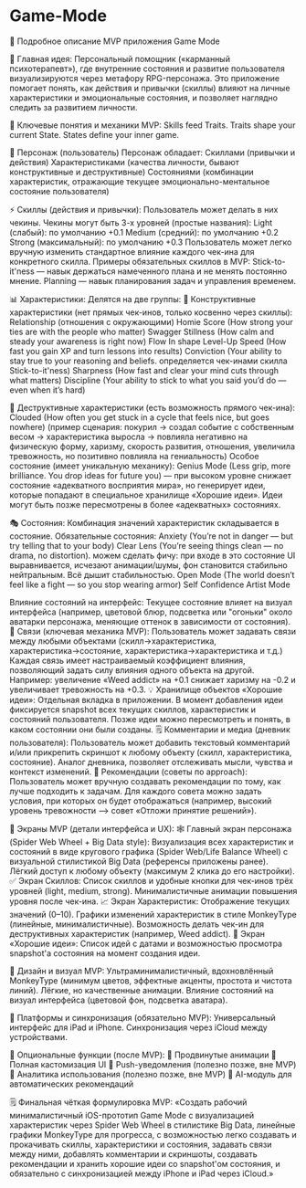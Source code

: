 # Game-Mode
🎯 Подробное описание MVP приложения Game Mode 

🔖 Главная идея:
Персональный помощник («карманный психотерапевт»), где внутренние состояния и развитие пользователя визуализируются через метафору RPG-персонажа. Это приложение помогает понять, как действия и привычки (скиллы) влияют на личные характеристики и эмоциональные состояния, и позволяет наглядно следить за развитием личности.

📌 Ключевые понятия и механики MVP:
Skills feed Traits.
Traits shape your current State.
States define your inner game.

🧑 Персонаж (пользователь)
Персонаж обладает:
Скиллами (привычки и действия)
Характеристиками (качества личности, бывают конструктивные и деструктивные)
Состояниями (комбинации характеристик, отражающие текущее эмоционально-ментальное состояние пользователя)

⚡️ Скиллы (действия и привычки):
Пользователь может делать в них чекины.
Чекины могут быть 3-х уровней (простые названия):
Light (слабый): по умолчанию +0.1
Medium (средний): по умолчанию +0.2
Strong (максимальный): по умолчанию +0.3
Пользователь может легко вручную изменить стандартное влияние каждого чек-ина для конкретного скилла.
Примеры обязательных скиллов в MVP:
Stick-to-it'ness — навык держаться намеченного плана и не менять постоянно мнение.
Planning — навык планирования задач и управления временем.

📊 Характеристики:
Делятся на две группы:
🔹 Конструктивные характеристики (нет прямых чек-инов, только косвенно через скиллы):
Relationship (отношения с окружающими)
Homie Score (How strong your ties are with the people who matter)
Swagger
Stillness (How calm and steady your awareness is right now)
Flow
In shape
Level-Up Speed (How fast you gain XP and turn lessons into results)
Conviction (Your ability to stay true to your reasoning and beliefs. определяется чек-инами скилла Stick-to-it'ness)
Sharpness (How fast and clear your mind cuts through what matters)
Discipline (Your ability to stick to what you said you’d do — even when it’s hard)

🔸 Деструктивные характеристики (есть возможность прямого чек-ина):
Clouded (How often you get stuck in a cycle that feels nice, but goes nowhere) (пример сценария: покурил → создал событие с собственным весом → характеристика выросла → повлияла негативно на физическую форму, харизму, скорость развития, отношения, увеличила тревожность, но позитивно повлияла на гениальность)
Особое состояние (имеет уникальную механику):
Genius Mode (Less grip, more brilliance. You drop ideas for future you) — при высоком уровне снижает состояние «адекватного восприятия мира», но генерирует идеи, которые попадают в специальное хранилище «Хорошие идеи». Идеи могут быть позже пересмотрены в более «адекватных» состояниях.

🎭 Состояния:
Комбинация значений характеристик складывается в состояние.
Обязательные состояния:
Anxiety (You’re not in danger — but try telling that to your body)
Clear Lens (You’re seeing things clean — no drama, no distortion). можем сделать фичу: при входе в это состояние UI выравнивается, исчезают анимации/шумы, фон становится стабильно нейтральным. Всё дышит стабильностью.
Open Mode (The world doesn’t feel like a fight — so you stop wearing armor)
Self Confidence
Artist Mode

Влияние состояний на интерфейс:
Текущее состояние влияет на визуал интерфейса (например, цветовой блюр, подсветка или "огоньки" около аватарки персонажа, меняющие оттенок в зависимости от состояния).
🔗 Связи (ключевая механика MVP):
Пользователь может задавать связи между любыми объектами (скилл→характеристика, характеристика→состояние, характеристика→характеристика и т.д.)
Каждая связь имеет настраиваемый коэффициент влияния, позволяющий задать силу влияния одного объекта на другой.
Например: увеличение «Weed addict» на +0.1 снижает харизму на -0.2 и увеличивает тревожность на +0.3.
💡 Хранилище объектов «Хорошие идеи»:
Отдельная вкладка в приложении.
В момент добавления идеи фиксируется snapshot всех текущих скиллов, характеристик и состояний пользователя.
Позже идеи можно пересмотреть и понять, в каком состоянии они были созданы.
🗒️ Комментарии и медиа (дневник пользователя):
Пользователь может добавить текстовый комментарий и/или прикрепить скриншот к любому объекту (скилл, характеристика, состояние).
Аналог дневника, позволяет отслеживать мысли, чувства и контекст изменений.
🧭 Рекомендации (советы по approach):
Пользователь может вручную создавать рекомендации по тому, как лучше подходить к задачам.
Для каждого совета можно задать условия, при которых он будет отображаться (например, высокий уровень тревожности —> совет «Отложи принятие решений»).

📱 Экраны MVP (детали интерфейса и UX):
🕸 Главный экран персонажа (Spider Web Wheel + Big Data style):
Визуализация всех характеристик и состояний в виде кругового графика (Spider Web/Life Balance Wheel) с визуальной стилистикой Big Data (референсы приложены ранее).
Лёгкий доступ к любому объекту (максимум 2 клика до его настройки).
✅ Экран Скиллов:
Список скиллов и удобные кнопки для чек-инов трёх уровней (light, medium, strong).
Минималистичные анимации повышения уровня после чек-ина.
📈 Экран Характеристик:
Отображение текущих значений (0–10).
Графики изменений характеристик в стиле MonkeyType (линейные, минималистичные).
Возможность делать чек-ин для деструктивных характеристик (например, Weed addict).
🔖 Экран «Хорошие идеи»:
Список идей с датами и возможностью просмотра snapshot'а состояния на момент создания идеи.

💎 Дизайн и визуал MVP:
Ультраминималистичный, вдохновлённый MonkeyType (минимум цветов, эффектные акценты, простота и чистота линий).
Лёгкие, но качественные анимации.
Влияние состояний на визуал интерфейса (цветовой фон, подсветка аватара).

📲 Платформы и синхронизация (обязательно MVP):
Универсальный интерфейс для iPad и iPhone.
Синхронизация через iCloud между устройствами.

🚩 Опциональные функции (после MVP):
🔸 Продвинутые анимации
🔸 Полная кастомизация UI
🔸 Push-уведомления (полезно позже, вне MVP)
🔸 Аналитика использования (полезно позже, вне MVP)
🔸 AI-модуль для автоматических рекомендаций

🗒️ Финальная чёткая формулировка MVP:
«Создать рабочий минималистичный iOS-прототип Game Mode с визуализацией характеристик через Spider Web Wheel в стилистике Big Data, линейные графики MonkeyType для прогресса, с возможностью легко создавать и прокачивать скиллы, характеристики и состояния, задавать связи между ними, добавлять комментарии и скриншоты, создавать рекомендации и хранить хорошие идеи со snapshot'ом состояния, и обязательно с синхронизацией между iPhone и iPad через iCloud.»


